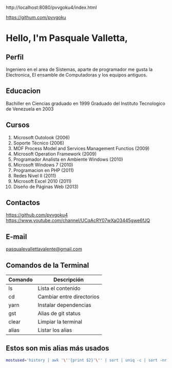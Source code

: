 http://localhost:8080/pvvgoku4/index.html

https://githum.com/pvvgoku

# Hello, I'm Pasquale Valletta,

## Perfil
Ingeniero en el area de Sistemas, aparte de programador me gusta la Electronica, El ensamble de Computadoras
y los equipos antiguos.

## Educacion
Bachiller en Ciencias graduado en 1999
Graduado del Instituto Tecnologico de Venezuela en 2003

## Cursos
1. Microsoft Outolook (2006)
1. Soporte Técnico (2006)
1. MOF Process Model and Services Management Functios (2009)
1. Microsoft Operation Framework (2009)
1. Programador Analista en Ambiente Windows (2010)
1. Microsoft Windows 7 (2010)
1. Programacion en PHP (2011)
1. Redes Nivel II (2011)
1. Microsoft Excel 2010 (2011)
1. Diseño de Páginas Web (2013)

## Contactos
https://github.com/pvvgoku4
https://www.youtube.com/channel/UCqAcRY07wXaO3445gwe6fJQ

## E-mail
pasqualevallettavalente@gmail.com

## Comandos de la Terminal
| Comando | Descripción               |
|---------|---------------------------|
| ls      | Lista el contenido        |
| cd      | Cambiar entre directorios |
| yarn    | Instalar dependencias     |
| gst     | Alias de git status       |
| clear   | Limpiar la terminal       |
| alias   | Listar los alias          |

## Estos son mis alias más usados
```bash
mostused='history | awk '\''{print $2}'\'' | sort | uniq -c | sort -nr | head -n 10'
```
